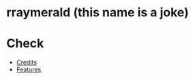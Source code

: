 # rraymerald (this name is a joke)



# Check
- [Credits](https://github.com/rraykzu1/pokeemerald-expansion/blob/fdf1e4b8b1b520134b2ed7440b719b3854b054a6/Credits.md)
- [Features](https://github.com/rraykzu1/pokeemerald-expansion/blob/cbe5b50a50ae731692bd50a8edc7157d9ff61f2d/FEATURES.md)

